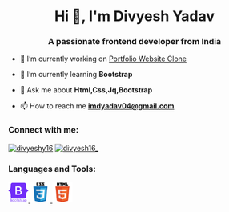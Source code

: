 <h1 align="center">Hi 👋, I'm Divyesh Yadav</h1>
<h3 align="center">A passionate frontend developer from India</h3>

- 🔭 I’m currently working on [Portfolio Website Clone](https://mybooking-1.netlify.app/)

- 🌱 I’m currently learning **Bootstrap**

- 💬 Ask me about **Html,Css,Jq,Bootstrap**

- 📫 How to reach me **imdyadav04@gmail.com**

<h3 align="left">Connect with me:</h3>
<p align="left">
<a href="https://linkedin.com/in/divyeshy16" target="blank"><img align="center" src="https://raw.githubusercontent.com/rahuldkjain/github-profile-readme-generator/master/src/images/icons/Social/linked-in-alt.svg" alt="divyeshy16" height="30" width="40" /></a>
<a href="https://instagram.com/divyesh16_" target="blank"><img align="center" src="https://raw.githubusercontent.com/rahuldkjain/github-profile-readme-generator/master/src/images/icons/Social/instagram.svg" alt="divyesh16_" height="30" width="40" /></a>
</p>

<h3 align="left">Languages and Tools:</h3>
<p align="left"> <a href="https://getbootstrap.com" target="_blank" rel="noreferrer"> <img src="https://raw.githubusercontent.com/devicons/devicon/master/icons/bootstrap/bootstrap-plain-wordmark.svg" alt="bootstrap" width="40" height="40"/> </a> <a href="https://www.w3schools.com/css/" target="_blank" rel="noreferrer"> <img src="https://raw.githubusercontent.com/devicons/devicon/master/icons/css3/css3-original-wordmark.svg" alt="css3" width="40" height="40"/> </a> <a href="https://www.w3.org/html/" target="_blank" rel="noreferrer"> <img src="https://raw.githubusercontent.com/devicons/devicon/master/icons/html5/html5-original-wordmark.svg" alt="html5" width="40" height="40"/> </a> </p>
